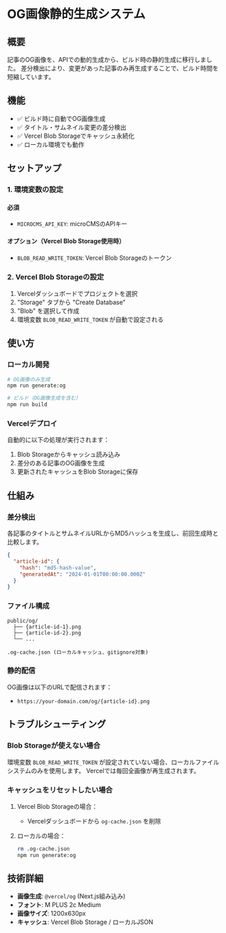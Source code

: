 # OG画像静的生成システム

## 概要

記事のOG画像を、APIでの動的生成から、ビルド時の静的生成に移行しました。
差分検出により、変更があった記事のみ再生成することで、ビルド時間を短縮しています。

## 機能

- ✅ ビルド時に自動でOG画像生成
- ✅ タイトル・サムネイル変更の差分検出
- ✅ Vercel Blob Storageでキャッシュ永続化
- ✅ ローカル環境でも動作

## セットアップ

### 1. 環境変数の設定

#### 必須
- `MICROCMS_API_KEY`: microCMSのAPIキー

#### オプション（Vercel Blob Storage使用時）
- `BLOB_READ_WRITE_TOKEN`: Vercel Blob Storageのトークン

### 2. Vercel Blob Storageの設定

1. Vercelダッシュボードでプロジェクトを選択
2. "Storage" タブから "Create Database"
3. "Blob" を選択して作成
4. 環境変数 `BLOB_READ_WRITE_TOKEN` が自動で設定される

## 使い方

### ローカル開発

```bash
# OG画像のみ生成
npm run generate:og

# ビルド（OG画像生成を含む）
npm run build
```

### Vercelデプロイ

自動的に以下の処理が実行されます：

1. Blob Storageからキャッシュ読み込み
2. 差分のある記事のOG画像を生成
3. 更新されたキャッシュをBlob Storageに保存

## 仕組み

### 差分検出

各記事のタイトルとサムネイルURLからMD5ハッシュを生成し、前回生成時と比較します。

```json
{
  "article-id": {
    "hash": "md5-hash-value",
    "generatedAt": "2024-01-01T00:00:00.000Z"
  }
}
```

### ファイル構成

```
public/og/
  ├── {article-id-1}.png
  ├── {article-id-2}.png
  └── ...

.og-cache.json (ローカルキャッシュ、gitignore対象)
```

### 静的配信

OG画像は以下のURLで配信されます：
- `https://your-domain.com/og/{article-id}.png`

## トラブルシューティング

### Blob Storageが使えない場合

環境変数 `BLOB_READ_WRITE_TOKEN` が設定されていない場合、ローカルファイルシステムのみを使用します。
Vercelでは毎回全画像が再生成されます。

### キャッシュをリセットしたい場合

1. Vercel Blob Storageの場合：
   - Vercelダッシュボードから `og-cache.json` を削除

2. ローカルの場合：
   ```bash
   rm .og-cache.json
   npm run generate:og
   ```

## 技術詳細

- **画像生成**: `@vercel/og` (Next.js組み込み)
- **フォント**: M PLUS 2c Medium
- **画像サイズ**: 1200x630px
- **キャッシュ**: Vercel Blob Storage / ローカルJSON